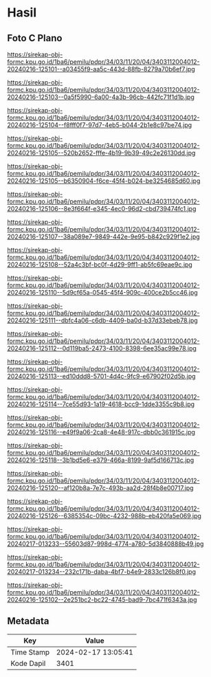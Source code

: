 # Hasil

## Foto C Plano

https://sirekap-obj-formc.kpu.go.id/1ba6/pemilu/pdpr/34/03/11/20/04/3403112004012-20240216-125101--a03455f9-aa5c-443d-88fb-8279a70b6ef7.jpg

https://sirekap-obj-formc.kpu.go.id/1ba6/pemilu/pdpr/34/03/11/20/04/3403112004012-20240216-125103--0a5f5990-6a00-4a3b-96cb-442fc71f1d1b.jpg

https://sirekap-obj-formc.kpu.go.id/1ba6/pemilu/pdpr/34/03/11/20/04/3403112004012-20240216-125104--f8fff0f7-97d7-4eb5-b044-2b1e8c97be74.jpg

https://sirekap-obj-formc.kpu.go.id/1ba6/pemilu/pdpr/34/03/11/20/04/3403112004012-20240216-125105--520b2652-fffe-4b19-9b39-49c2e26130dd.jpg

https://sirekap-obj-formc.kpu.go.id/1ba6/pemilu/pdpr/34/03/11/20/04/3403112004012-20240216-125105--b6350904-f6ce-45f4-b024-be3254685d60.jpg

https://sirekap-obj-formc.kpu.go.id/1ba6/pemilu/pdpr/34/03/11/20/04/3403112004012-20240216-125106--8e3f664f-e345-4ec0-96d2-cbd739474fc1.jpg

https://sirekap-obj-formc.kpu.go.id/1ba6/pemilu/pdpr/34/03/11/20/04/3403112004012-20240216-125107--38a089e7-9849-442e-9e95-b842c929f1e2.jpg

https://sirekap-obj-formc.kpu.go.id/1ba6/pemilu/pdpr/34/03/11/20/04/3403112004012-20240216-125108--52a4c3bf-bc0f-4d29-9ff1-ab5fc69eae9c.jpg

https://sirekap-obj-formc.kpu.go.id/1ba6/pemilu/pdpr/34/03/11/20/04/3403112004012-20240216-125110--5d9cf65a-0545-45f4-909c-400ce2b5cc46.jpg

https://sirekap-obj-formc.kpu.go.id/1ba6/pemilu/pdpr/34/03/11/20/04/3403112004012-20240216-125111--dbfc4a06-c6db-4409-ba0d-b37d33ebeb78.jpg

https://sirekap-obj-formc.kpu.go.id/1ba6/pemilu/pdpr/34/03/11/20/04/3403112004012-20240216-125112--0d119ba5-2473-4100-8398-6ee35ac99e78.jpg

https://sirekap-obj-formc.kpu.go.id/1ba6/pemilu/pdpr/34/03/11/20/04/3403112004012-20240216-125113--ed10ddd8-5701-4d4c-9fc9-e67902f02d5b.jpg

https://sirekap-obj-formc.kpu.go.id/1ba6/pemilu/pdpr/34/03/11/20/04/3403112004012-20240216-125114--7ce55d93-1a19-4618-bcc9-1dde3355c9b8.jpg

https://sirekap-obj-formc.kpu.go.id/1ba6/pemilu/pdpr/34/03/11/20/04/3403112004012-20240216-125116--e49f9a06-2ca8-4e48-917c-dbb0c361915c.jpg

https://sirekap-obj-formc.kpu.go.id/1ba6/pemilu/pdpr/34/03/11/20/04/3403112004012-20240216-125118--3b1bd5e6-e379-466a-8199-9af5d166713c.jpg

https://sirekap-obj-formc.kpu.go.id/1ba6/pemilu/pdpr/34/03/11/20/04/3403112004012-20240216-125120--af120b8a-7e7c-493b-aa2d-28f4b8e00717.jpg

https://sirekap-obj-formc.kpu.go.id/1ba6/pemilu/pdpr/34/03/11/20/04/3403112004012-20240216-125126--6385354c-09bc-4232-988b-eb420fa5e069.jpg

https://sirekap-obj-formc.kpu.go.id/1ba6/pemilu/pdpr/34/03/11/20/04/3403112004012-20240217-013233--55603d87-998d-4774-a780-5d3840888b49.jpg

https://sirekap-obj-formc.kpu.go.id/1ba6/pemilu/pdpr/34/03/11/20/04/3403112004012-20240217-013234--232c171b-daba-4bf7-b4e9-2833c126b8f0.jpg

https://sirekap-obj-formc.kpu.go.id/1ba6/pemilu/pdpr/34/03/11/20/04/3403112004012-20240216-125102--2e251bc2-bc22-4745-bad9-7bc471f6343a.jpg


## Metadata

| Key        | Value               |
| ---------- | ------------------- |
| Time Stamp | 2024-02-17 13:05:41 |
| Kode Dapil | 3401                |



